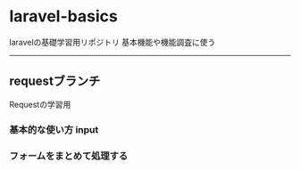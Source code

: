 # laravel-basics
laravelの基礎学習用リポジトリ
基本機能や機能調査に使う

---

## requestブランチ
Requestの学習用

### 基本的な使い方 input
### フォームをまとめて処理する